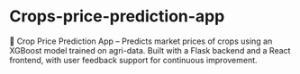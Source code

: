 # Crops-price-prediction-app
🌾 Crop Price Prediction App – Predicts market prices of crops using an XGBoost model trained on agri-data. Built with a Flask backend and a React frontend, with user feedback support for continuous improvement.
